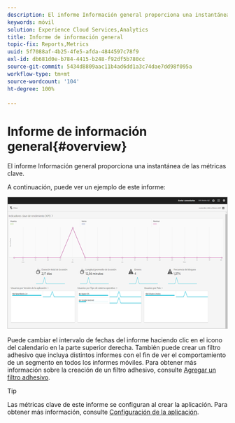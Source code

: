 ```yaml
---
description: El informe Información general proporciona una instantánea de las métricas clave.
keywords: móvil
solution: Experience Cloud Services,Analytics
title: Informe de información general
topic-fix: Reports,Metrics
uuid: 5f7088af-4b25-4fe5-afda-4844597c78f9
exl-id: db681d0e-b784-4415-b248-f92df5b780cc
source-git-commit: 5434d8809aac11b4ad6dd1a3c74dae7dd98f095a
workflow-type: tm+mt
source-wordcount: '104'
ht-degree: 100%

---
```


# Informe de información general{#overview}

El informe Información general proporciona una instantánea de las métricas clave.

A continuación, puede ver un ejemplo de este informe:

![](assets/report_usage_overview.png)

Puede cambiar el intervalo de fechas del informe haciendo clic en el icono del calendario en la parte superior derecha. También puede crear un filtro adhesivo que incluya distintos informes con el fin de ver el comportamiento de un segmento en todos los informes móviles. Para obtener más información sobre la creación de un filtro adhesivo, consulte [Agregar un filtro adhesivo](/help/using/usage/reports-customize/t-sticky-filter.md).

>[!TIP]
>
>Las métricas clave de este informe se configuran al crear la aplicación. Para obtener más información, consulte [Configuración de la aplicación](/help/using/c-manage-app-settings/c-mob-confg-app/c-mob-confg-app.md).
